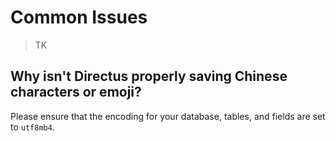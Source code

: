 # Common Issues

> TK

## Why isn't Directus properly saving Chinese characters or emoji?

Please ensure that the encoding for your database, tables, and fields are set to `utf8mb4`.